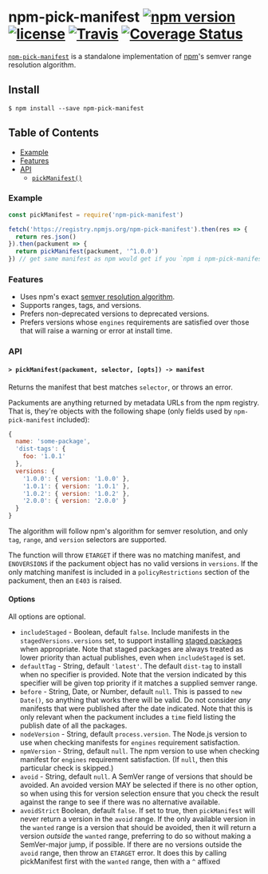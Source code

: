 # npm-pick-manifest [![npm version](https://img.shields.io/npm/v/npm-pick-manifest.svg)](https://npm.im/npm-pick-manifest) [![license](https://img.shields.io/npm/l/npm-pick-manifest.svg)](https://npm.im/npm-pick-manifest) [![Travis](https://img.shields.io/travis/npm/npm-pick-manifest.svg)](https://travis-ci.org/npm/npm-pick-manifest) [![Coverage Status](https://coveralls.io/repos/github/npm/npm-pick-manifest/badge.svg?branch=latest)](https://coveralls.io/github/npm/npm-pick-manifest?branch=latest)

[`npm-pick-manifest`](https://github.com/npm/npm-pick-manifest) is a standalone
implementation of [npm](https://npmjs.com)'s semver range resolution algorithm.

## Install

`$ npm install --save npm-pick-manifest`

## Table of Contents

* [Example](#example)
* [Features](#features)
* [API](#api)
  * [`pickManifest()`](#pick-manifest)

### Example

```javascript
const pickManifest = require('npm-pick-manifest')

fetch('https://registry.npmjs.org/npm-pick-manifest').then(res => {
  return res.json()
}).then(packument => {
  return pickManifest(packument, '^1.0.0')
}) // get same manifest as npm would get if you `npm i npm-pick-manifest@^1.0.0`
```

### Features

* Uses npm's exact [semver resolution algorithm](http://npm.im/semver).
* Supports ranges, tags, and versions.
* Prefers non-deprecated versions to deprecated versions.
* Prefers versions whose `engines` requirements are satisfied over those
  that will raise a warning or error at install time.

### API

#### <a name="pick-manifest"></a> `> pickManifest(packument, selector, [opts]) -> manifest`

Returns the manifest that best matches `selector`, or throws an error.

Packuments are anything returned by metadata URLs from the npm registry. That
is, they're objects with the following shape (only fields used by
`npm-pick-manifest` included):

```javascript
{
  name: 'some-package',
  'dist-tags': {
    foo: '1.0.1'
  },
  versions: {
    '1.0.0': { version: '1.0.0' },
    '1.0.1': { version: '1.0.1' },
    '1.0.2': { version: '1.0.2' },
    '2.0.0': { version: '2.0.0' }
  }
}
```

The algorithm will follow npm's algorithm for semver resolution, and only
`tag`, `range`, and `version` selectors are supported.

The function will throw `ETARGET` if there was no matching manifest, and
`ENOVERSIONS` if the packument object has no valid versions in `versions`.
If the only matching manifest is included in a `policyRestrictions` section
of the packument, then an `E403` is raised.

#### <a name="pick-manifest-options"></a> Options

All options are optional.

* `includeStaged` - Boolean, default `false`.  Include manifests in the
  `stagedVersions.versions` set, to support installing [staged
  packages](https://github.com/npm/rfcs/pull/92) when appropriate.  Note
  that staged packages are always treated as lower priority than actual
  publishes, even when `includeStaged` is set.
* `defaultTag` - String, default `'latest'`.  The default `dist-tag` to
  install when no specifier is provided.  Note that the version indicated
  by this specifier will be given top priority if it matches a supplied
  semver range.
* `before` - String, Date, or Number, default `null`. This is passed to
  `new Date()`, so anything that works there will be valid.  Do not
  consider _any_ manifests that were published after the date indicated.
  Note that this is only relevant when the packument includes a `time`
  field listing the publish date of all the packages.
* `nodeVersion` - String, default `process.version`.  The Node.js version
  to use when checking manifests for `engines` requirement satisfaction.
* `npmVersion` - String, default `null`.  The npm version to use when
  checking manifest for `engines` requirement satisfaction.  (If `null`,
  then this particular check is skipped.)
* `avoid` - String, default `null`.  A SemVer range of
  versions that should be avoided.  An avoided version MAY be selected if
  there is no other option, so when using this for version selection ensure
  that you check the result against the range to see if there was no
  alternative available.
* `avoidStrict` Boolean, default `false`.  If set to true, then
  `pickManifest` will never return a version in the `avoid` range.  If the
  only available version in the `wanted` range is a version that should be
  avoided, then it will return a version _outside_ the `wanted` range,
  preferring to do so without making a SemVer-major jump, if possible.  If
  there are no versions outside the `avoid` range, then throw an
  `ETARGET` error.  It does this by calling pickManifest first with the
  `wanted` range, then with a `^` affixed